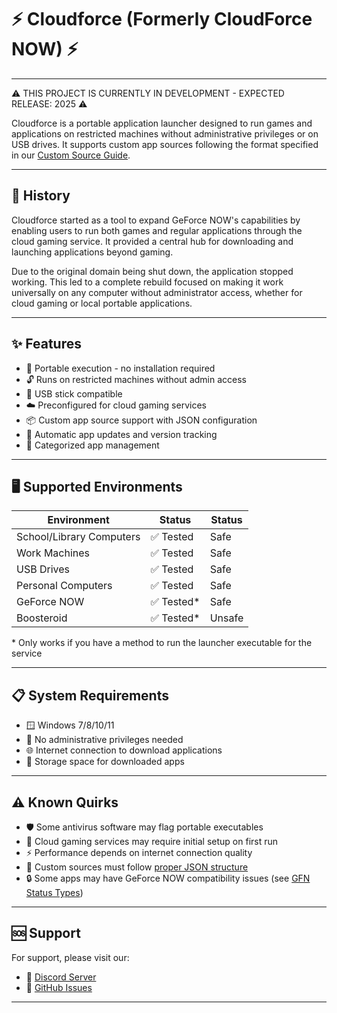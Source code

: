 # ⚡ Cloudforce (Formerly CloudForce NOW) ⚡
-------------------------------------------

⚠️ THIS PROJECT IS CURRENTLY IN DEVELOPMENT - EXPECTED RELEASE: 2025 ⚠️

Cloudforce is a portable application launcher designed to run games and applications on restricted machines without administrative privileges or on USB drives. It supports custom app sources following the format specified in our [Custom Source Guide](CUSTOM_SOURCE_GUIDE.md).

-------------------------------------------

## 📖 History

Cloudforce started as a tool to expand GeForce NOW's capabilities by enabling users to run both games and regular applications through the cloud gaming service. It provided a central hub for downloading and launching applications beyond gaming.

Due to the original domain being shut down, the application stopped working. This led to a complete rebuild focused on making it work universally on any computer without administrator access, whether for cloud gaming or local portable applications.

-------------------------------------------

## ✨ Features

- 🚀 Portable execution - no installation required
- 🔓 Runs on restricted machines without admin access 
- 💾 USB stick compatible
- ☁️ Preconfigured for cloud gaming services
- 📦 Custom app source support with JSON configuration
- 🔄 Automatic app updates and version tracking
- 📱 Categorized app management

-------------------------------------------

## 🖥️ Supported Environments

| Environment | Status | Status |
|-------------|---------|------------|
| School/Library Computers | ✅ Tested | Safe |
| Work Machines | ✅ Tested | Safe |
| USB Drives | ✅ Tested | Safe |
| Personal Computers | ✅ Tested | Safe |
| GeForce NOW | ✅ Tested* | Safe |
| Boosteroid | ✅ Tested* | Unsafe |

\* Only works if you have a method to run the launcher executable for the service

-------------------------------------------

## 📋 System Requirements

- 🪟 Windows 7/8/10/11
- 👤 No administrative privileges needed
- 🌐 Internet connection to download applications
- 💽 Storage space for downloaded apps
-------------------------------------------

## ⚠️ Known Quirks

- 🛡️ Some antivirus software may flag portable executables
- 🔄 Cloud gaming services may require initial setup on first run
- ⚡ Performance depends on internet connection quality
- 📁 Custom sources must follow [proper JSON structure](CUSTOM_SOURCE_GUIDE.md#structure-overview)
- 🔒 Some apps may have GeForce NOW compatibility issues (see [GFN Status Types](CUSTOM_SOURCE_GUIDE.md#gfn-status-types))

-------------------------------------------
## 🆘 Support

For support, please visit our:
- 💬 [Discord Server](https://discord.gg/zortos-cloud-gaming-926861356148326502)
- 🐛 [GitHub Issues](https://github.com/zortos293/cloudforce-foss/issues)

-------------------------------------------
    
